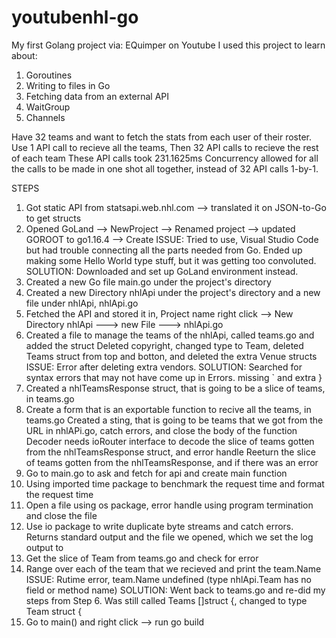 # youtubenhl-go

My first Golang project via: EQuimper on Youtube
I used this project to learn about:
1. Goroutines
2. Writing to files in Go 
3. Fetching data from an external API 
4. WaitGroup 
5. Channels 

Have 32 teams and want to fetch the stats from each user of their roster. 
Use 1 API call to recieve all the teams,
 Then 32 API calls to recieve the rest of each team 
 These API calls took 231.1625ms
 Concurrency allowed for all the calls to be made in one shot all together, instead of 32 API calls 1-by-1.  
 
 STEPS
 1. Got static API from statsapi.web.nhl.com --> translated it on JSON-to-Go to get structs 
 2. Opened GoLand --> NewProject --> Renamed project --> updated GOROOT to go1.16.4 --> Create
  ISSUE: Tried to use, Visual Studio Code but had trouble connecting all the parts needed from Go. Ended up making some Hello World type stuff, but it was getting
  too convoluted. 
  SOLUTION: Downloaded and set up GoLand environment instead. 
 3. Created a new Go file main.go under the project's directory
 4. Created a new Directory nhlApi under the project's directory and a new file under nhlApi, nhlApi.go
 5. Fetched the API and stored it in, Project name right click --> New Directory nhlApi ---> new File ---> nhlApi.go 
 6. Created a file to manage the teams of the nhlApi, called teams.go and added the struct
    Deleted copyright, changed type to Team, deleted Teams struct from top and botton, and deleted the extra Venue structs 
    ISSUE: Error after deleting extra vendors. 
    SOLUTION: Searched for syntax errors that may not have come up in Errors. missing ` and extra }
 7. Created a nhlTeamsResponse struct, that is going to be a slice of teams, in teams.go
 8. Create a form that is an exportable function to recive all the teams, in teams.go 
    Created a sting, that is going to be teams that we got from the URL in nhlAPi.go, catch errors, and close the body of the function
    Decoder needs ioRouter interface  to decode the slice of teams gotten from the nhlTeamsResponse struct, and error handle
    Reeturn the slice of teams gotten from the nhlTeamsResponse, and if there was an error
 9. Go to main.go to ask and fetch for api and create main function
 10. Using imported time package to benchmark the request time and format the request time
 11. Open a file using os package, error handle using program termination and close the file
 12. Use io package to write duplicate byte streams and catch errors. Returns standard output and the file we opened, which we set the log output to
 13. Get the slice of Team from teams.go and check for error 
 14. Range over each of the team that we recieved and print the team.Name
     ISSUE: Rutime error, team.Name undefined (type nhlApi.Team has no field or method name) 
     SOLUTION: Went back to teams.go and re-did my steps from Step 6. 
     Was still called Teams []struct {, changed to type Team struct { 
 15. Go to main() and right click --> run go build 
 
 
